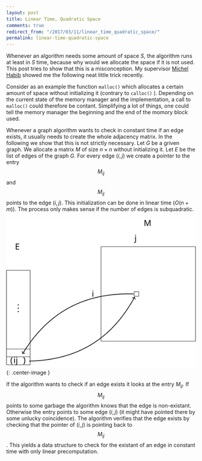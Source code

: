 ```yaml
---
layout: post
title: Linear Time, Quadratic Space
comments: true
redirect_from: "/2017/03/11/linear_time_quadratic_space/"
permalink: linear-time-quadratic-space
---
```


Whenever an algorithm needs some amount of space $S$, the algorithm runs at least in $S$ time, because why would we allocate the space
if it is not used. This post tries to show that this is a misconception. My supervisor [Michel Habib](https://www.irif.fr/~habib/) showed me the following neat little trick recently.

Consider as an example the function `malloc()`
which allocates a certain amount of space without initializing it (contrary to `calloc()`
).
Depending on the current state of the memory manager and the implementation, a call to `malloc()`
could therefore be contant. Simplifying a lot of things, one could tell the memory manager the beginning and the end of the momory block used.

Whenever a graph algorithm wants to check in constant time if an edge exists, it usually needs to create the whole adjacency matrix. In the following we show that this is not strictly necessary. Let $G$ be a griven graph.
We allocate a matrix $M$ of size $n \times n$ without initializing it. Let $E$ be the list of edges of the graph $G$.
For every edge $(i,j)$ we create a pointer to the entry
$$M_{ij}$$ and $$M_{ij}$$ points to the edge $(i,j)$. This initialization can be done in linear time $(O(n+m))$.
The process only makes sense if the number of edges is subquadratic.

![Illustration](assets/edge-matrix.svg ){: .center-image }

If the algorithm wants to check if an edge exists it looks at the entry $M_{ij}$.
If $$M_{ij}$$ points to some garbage the algorithm knows that the edge is non-existant.
Otherwise the entry points to some edge $(i,j)$ (it might have pointed there by some unlucky coincidence).
The algorithm verifies that the edge exists by checking
that the pointer of $(i,j)$ is pointing back to $$M_{ij}$$.
This yields a data structure to check for the existant of an edge in constant time with only linear precomputation.


